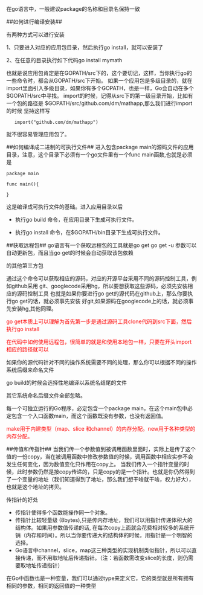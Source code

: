 在go语言中，一般建议package的名称和目录名保持一致

##如何进行编译安装##

有两种方式可以进行安装

1、只要进入对应的应用包目录，然后执行go install，就可以安装了

2、在任意的目录执行如下代码go install mymath

也就是说应用包肯定是在GOPATH/src下的，这个要切记，这样，当你执行go的一些命令时，都会从GOPATH/src下开始。
如果一个应用包是多级目录的，就在import里面引入多级目录，如果你有多个GOPATH，也是一样，Go会自动在多个$GOPATH/src中寻找。
import的时候，记得从src下的第一级目录开始，比如有一个包的路径是
$GOPATH/src/github.com/dm/mathapp,那么我们进行import的时候
坚持这样写

```
   import("github.com/dm/mathapp")
```

就不很容易管理应用包了。

##如何编译成二进制的可执行文件##
进入包含package main的源码文件的应用目录，注意，这个目录下必须有一个go文件里有一个func main函数,也就是必须是

```
package main

func main(){

}
```

这是编译成可执行文件的基础。进入应用目录以后

* 执行go build 命令，在应用目录下生成可执行文件。

* 执行go install 命令，在$GOPATH/bin目录下生成可执行文件。


##获取远程包##
go语言有一个获取远程包的工具就是go get
go get -u 参数可以自动更新包，而且当go get的时候会自动获取该包依赖

的其他第三方包

通过这个命令可以获取相应的源码，对应的开源平台采用不同的源码控制工具，例如github采用
git、googlecode采用hg，所以要想获取这些源码，必须先安装相应的源码控制工具
也就是如果你要进行go get的源代码在github上，那么你要执行go get的话，就必须事先安装
好git,如果源码在googlecode上的话，就必须事先安装hg,其他同理。

<font color="red">go get本质上可以理解为首先第一步是通过源码工具clone代码到src下面，然后执行go install

在代码中如何使用远程包，很简单的就是和使用本地包一样，只要在开头import相应的路径就可以</font>

如果你的源代码针对不同的操作系统需要不同的处理，那么你可以根据不同的操作系统后缀来命名文件

go build的时候会选择性地编译以系统名结尾的文件

其它系统命名后缀文件全部忽略。


每一个可独立运行的Go程序，必定包含一个package main，在这个main包中必定包含一个入口函数main，而这个函数既没有参数，也没有返回值。


<font color="red">make用于内建类型（map、slice 和channel）的内存分配。new用于各种类型的内存分配。</font>

##传值和传指针##
当我们传一个参数值到被调用函数里面时，实际上是传了这个值的一份copy，当在被调用函数中修改参数值的时候，调用函数中相应实参不会发生任何变化，因为数值变化只作用在copy上。
当我们传入一个指针变量的时候，此时参数仍然是按copy传递的，只是copy的是一个指针。也就是你仍然得到了一个变量的地址（我们知道得到了地址，那么我们想干啥就干啥，权力好大），也就是这个地址的拷贝。

传指针的好处

* 传指针使得多个函数能操作同一个对象。
* 传指针比较轻量级 (8bytes),只是传内存地址，我们可以用指针传递体积大的结构体。如果用参数值传递的话, 在每次copy上面就会花费相对较多的系统开销（内存和时间）。所以当你要传递大的结构体的时候，用指针是一个明智的选择。
* Go语言中channel，slice，map这三种类型的实现机制类似指针，所以可以直接传递，而不用取地址后传递指针。（注：若函数需改变slice的长度，则仍需要取地址传递指针）

在Go中函数也是一种变量，我们可以通过type来定义它，它的类型就是所有拥有相同的参数，相同的返回值的一种类型
























